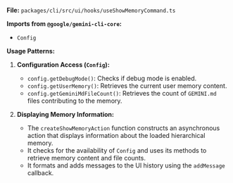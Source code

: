 **File:** `packages/cli/src/ui/hooks/useShowMemoryCommand.ts`

**Imports from `@google/gemini-cli-core`:**
- `Config`

**Usage Patterns:**
1.  **Configuration Access (`Config`):**
    *   `config.getDebugMode()`: Checks if debug mode is enabled.
    *   `config.getUserMemory()`: Retrieves the current user memory content.
    *   `config.getGeminiMdFileCount()`: Retrieves the count of `GEMINI.md` files contributing to the memory.

2.  **Displaying Memory Information:**
    *   The `createShowMemoryAction` function constructs an asynchronous action that displays information about the loaded hierarchical memory.
    *   It checks for the availability of `Config` and uses its methods to retrieve memory content and file counts.
    *   It formats and adds messages to the UI history using the `addMessage` callback.